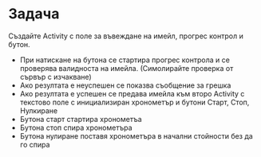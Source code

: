 # Задача

Създайте Activity с поле за въвеждане на имейл, прогрес контрол и бутон.

* При натискане на бутона се стартира прогрес контрола и се проверява валидноста на имейла. (Симолирайте проверка от сървър с изчакване)
* Ако резултата е неуспешен се показва съобщение за грешка
* Ако резултата е успешен се предава имейла към второ Activity с текстово поле с инициализиран хронометър и бутони Старт, Стоп, Нулкиране
* Бутона старт стартира хронометъа
* Бутона стоп спира хронометъра
* Бутона нулиране поставя хронометъра в начални стойности без да го спира
